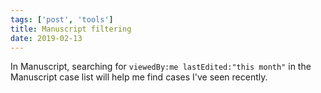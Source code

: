 ```yaml
---
tags: ['post', 'tools']
title: Manuscript filtering
date: 2019-02-13
---
```


In Manuscript, searching for `viewedBy:me lastEdited:"this month"` in the Manuscript case list will help me find cases I've seen recently.